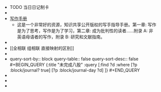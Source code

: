 - TODO  当日日记制卡
-
- [写作手册](https://saylordotorg.github.io/text_handbook-for-writers/)
	- 这是一个非常好的资源，知识共享公开版权的写手指导手册。第一章: 写作是为了思考，写作是为了学习，第二章: 成为批判性的读者……附录 A: 非英语母语者的写作，附录 B: 研究和文献指南。
-
- [[全相联 组相联 直接映射的区别]]
-
- query-sort-by:: block
  query-table:: false
  query-sort-desc:: false
  #+BEGIN_QUERY
  {:title "未完成八股"
    :query [:find ?d :where 
          [?p :block/journal? true]
          [?p :block/journal-day ?d]
    ]}
  #+END_QUERY
-
-
-